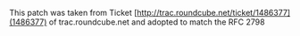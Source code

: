 This patch was taken from Ticket [http://trac.roundcube.net/ticket/1486377](1486377) of trac.roundcube.net and adopted to match the RFC 2798

